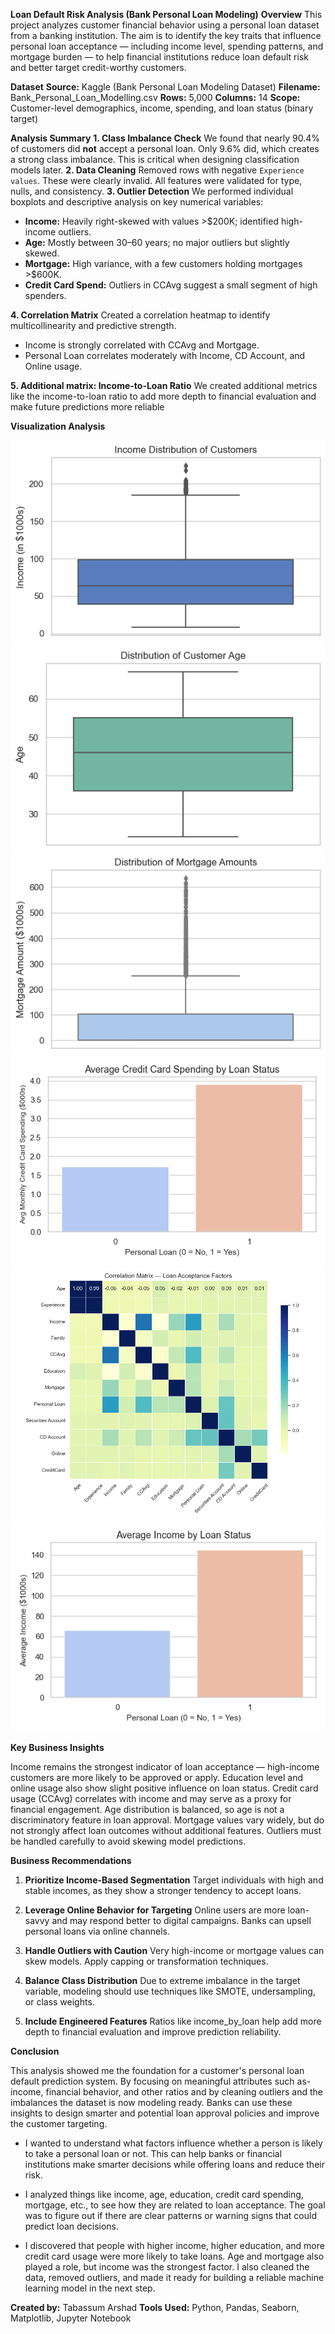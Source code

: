 **Loan Default Risk Analysis (Bank Personal Loan Modeling)**
**Overview**
This project analyzes customer financial behavior using a personal loan dataset from a banking institution. The aim is to identify the key traits that influence personal loan acceptance — including income level, spending patterns, and mortgage burden — to help financial institutions reduce loan default risk and better target credit-worthy customers.

**Dataset**
**Source:** Kaggle (Bank Personal Loan Modeling Dataset)
**Filename:** Bank\_Personal\_Loan\_Modelling.csv
**Rows:** 5,000
**Columns:** 14
**Scope:** Customer-level demographics, income, spending, and loan status (binary target)

**Analysis Summary**
**1. Class Imbalance Check**
We found that nearly 90.4% of customers did **not** accept a personal loan. Only 9.6% did, which creates a strong class imbalance. This is critical when designing classification models later.
**2. Data Cleaning**
Removed rows with negative `Experience values`. These were clearly invalid. All features were validated for type, nulls, and consistency.
**3. Outlier Detection**
We performed individual boxplots and descriptive analysis on key numerical variables:

* **Income:** Heavily right-skewed with values >\$200K; identified high-income outliers.
* **Age:** Mostly between 30–60 years; no major outliers but slightly skewed.
* **Mortgage:** High variance, with a few customers holding mortgages >\$600K.
* **Credit Card Spend:** Outliers in CCAvg suggest a small segment of high spenders.

**4. Correlation Matrix**
Created a correlation heatmap to identify multicollinearity and predictive strength.

* Income is strongly correlated with CCAvg and Mortgage.
* Personal Loan correlates moderately with Income, CD Account, and Online usage.

**5. Additional matrix: Income-to-Loan Ratio**
We created additional metrics like the income-to-loan ratio to add more depth to financial evaluation and make future predictions more reliable

**Visualization Analysis**

![Income Distribution](charts/income_distribution_outliers.png)
![Age Distribution](charts/age_distribution_outliers.png)
![Mortgage Spread](charts/mortgage_amount_distribution.png)
![Credit Card Spending](charts/ccavg_by_loan_status.png)
![Correlation heatmap](charts/correlation_heatmap.png)
![Income by Loan Ratio](charts/income_by_loan_status.png)


**Key Business Insights**

Income remains the strongest indicator of loan acceptance — high-income customers are more likely to be approved or apply.
Education level and online usage also show slight positive influence on loan status.
Credit card usage (CCAvg) correlates with income and may serve as a proxy for financial engagement.
Age distribution is balanced, so age is not a discriminatory feature in loan approval.
Mortgage values vary widely, but do not strongly affect loan outcomes without additional features.
Outliers must be handled carefully to avoid skewing model predictions.

**Business Recommendations**

1. **Prioritize Income-Based Segmentation**
   Target individuals with high and stable incomes, as they show a stronger tendency to accept loans.

2. **Leverage Online Behavior for Targeting**
   Online users are more loan-savvy and may respond better to digital campaigns. Banks can upsell personal loans via online channels.

3. **Handle Outliers with Caution**
   Very high-income or mortgage values can skew models. Apply capping or transformation techniques.

4. **Balance Class Distribution**
   Due to extreme imbalance in the target variable, modeling should use techniques like SMOTE, undersampling, or class weights.

5. **Include Engineered Features**
   Ratios like income_by_loan help add more depth to financial evaluation and improve prediction reliability.

**Conclusion**

This analysis showed me the foundation for a customer's personal loan default prediction system. By focusing on meaningful attributes such as- income, financial behavior, and  other ratios and by cleaning outliers and the imbalances the dataset is now modeling ready. Banks can use these insights to design smarter and potential loan approval policies and improve the customer targeting.

* I wanted to understand what factors influence whether a person is likely to take a personal loan or not. This can help banks or financial institutions make smarter decisions while offering loans and reduce their risk.

* I analyzed things like income, age, education, credit card spending, mortgage, etc., to see how they are related to loan acceptance. The goal was to figure out if there are clear patterns or warning signs that could predict loan decisions.

* I discovered that people with higher income, higher education, and more credit card usage were more likely to take loans. Age and mortgage also played a role, but income was the strongest factor. I also cleaned the data, removed outliers, and made it ready for building a reliable machine learning model in the next step.



**Created by:** Tabassum Arshad
**Tools Used:** Python, Pandas, Seaborn, Matplotlib, Jupyter Notebook
